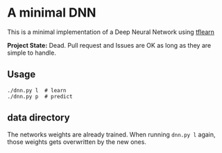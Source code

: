 # A minimal DNN

This is a minimal implementation of a Deep Neural Network using [tflearn](http://tflearn.org)

**Project State:** Dead. Pull request and Issues are OK as long as they are simple to handle.

## Usage

```
./dnn.py l  # learn
./dnn.py p  # predict
```

## data directory

The networks weights are already trained.
When running `dnn.py l` again, those weights gets overwritten by the new ones.


